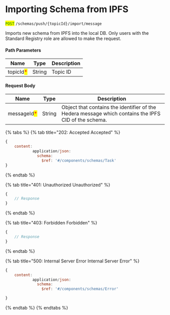 # Importing Schema from IPFS

<mark style="color:green;">`POST`</mark> `/schemas/push/{topicId}/import/message`

Imports new schema from IPFS into the local DB. Only users with the Standard Registry role are allowed to make the request.

#### Path Parameters

| Name                                      | Type   | Description |
| ----------------------------------------- | ------ | ----------- |
| topicId<mark style="color:red;">\*</mark> | String | Topic ID    |

#### Request Body

| Name                                        | Type   | Description                                                                                          |
| ------------------------------------------- | ------ | ---------------------------------------------------------------------------------------------------- |
| messageId<mark style="color:red;">\*</mark> | String | Object that contains the identifier of the Hedera message which contains the IPFS CID of the schema. |

{% tabs %}
{% tab title="202: Accepted Accepted" %}
```javascript
{
    content:
            application/json:
              schema:
                $ref: '#/components/schemas/Task'
}
```
{% endtab %}

{% tab title="401: Unauthorized Unauthorized" %}
```javascript
{
    // Response
}
```
{% endtab %}

{% tab title="403: Forbidden Forbidden" %}
```javascript
{
    // Response
}
```
{% endtab %}

{% tab title="500: Internal Server Error Internal Server Error" %}
```javascript
{
    content:
            application/json:
              schema:
                $ref: '#/components/schemas/Error'

}
```
{% endtab %}
{% endtabs %}
